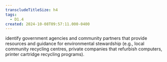 ```yaml
---
transcludeTitleSize: h4
tags:
  - D1.4
created: 2024-10-08T09:57:11.000-0400
---
```

identify government agencies and community partners that provide resources and guidance for environmental stewardship (e.g., local community recycling centres, private companies that refurbish computers, printer cartridge recycling programs).